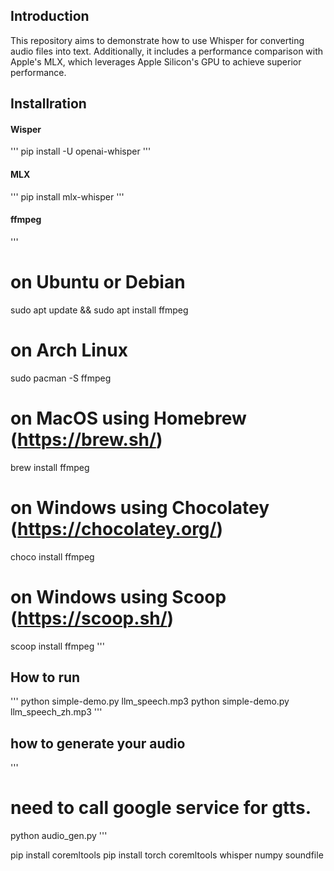 ## Introduction
This repository aims to demonstrate how to use Whisper for converting audio files into text. Additionally, it includes a performance comparison with Apple's MLX, which leverages Apple Silicon's GPU to achieve superior performance.


## Installration

#### Wisper
'''
pip install -U openai-whisper
'''

#### MLX
'''
pip install mlx-whisper
'''


#### ffmpeg
'''
# on Ubuntu or Debian
sudo apt update && sudo apt install ffmpeg

# on Arch Linux
sudo pacman -S ffmpeg

# on MacOS using Homebrew (https://brew.sh/)
brew install ffmpeg

# on Windows using Chocolatey (https://chocolatey.org/)
choco install ffmpeg

# on Windows using Scoop (https://scoop.sh/)
scoop install ffmpeg
'''


## How to run
'''
python simple-demo.py llm_speech.mp3
python simple-demo.py llm_speech_zh.mp3
'''


## how to generate your audio
'''
# need to call google service for gtts.
python audio_gen.py
'''



pip install coremltools
pip install torch coremltools whisper numpy soundfile
